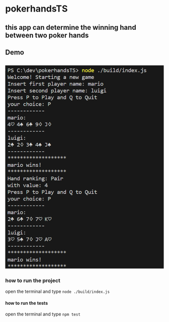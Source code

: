 # pokerhandsTS
this app can determine the winning hand between two poker hands
---
## Demo
![demo img](https://github.com/alessandraCo/pokerhandsTS/blob/master/pokerHandsTS.png)
---
### how to run the project
open the terminal and type `node ./build/index.js`
#### how to run the tests
open the terminal and type `npm test`
